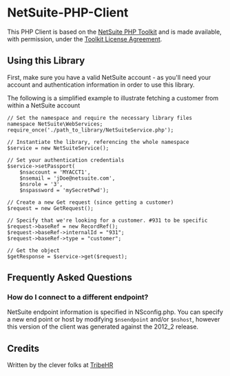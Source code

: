 NetSuite-PHP-Client
===================

This PHP Client is based on the [NetSuite PHP Toolkit](http://www.netsuite.com/portal/developers/resources/suitetalk-sample-applications.shtml) and is made available, with permission, under the [Toolkit License Agreement](https://github.com/TribeHR/NetSuite-PHP-Client/blob/master/LICENSE.md).


Using this Library
---------------------
First, make sure you have a valid NetSuite account - as you'll need your account and authentication information in order to use this library.

The following is a simplified example to illustrate fetching a customer from within a NetSuite account

```
// Set the namespace and require the necessary library files
namespace NetSuite\WebServices;
require_once('./path_to_library/NetSuiteService.php');

// Instantiate the library, referencing the whole namespace
$service = new NetSuiteService();

// Set your authentication credentials
$service->setPassport(
	$nsaccount = 'MYACCT1',
	$nsemail = 'jDoe@netsuite.com',
	$nsrole = '3',
	$nspassword = 'mySecretPwd');

// Create a new Get request (since getting a customer)
$request = new GetRequest();

// Specify that we're looking for a customer. #931 to be specific
$request->baseRef = new RecordRef();
$request->baseRef->internalId = "931";
$request->baseRef->type = "customer";

// Get the object
$getResponse = $service->get($request);
```

Frequently Asked Questions
-----------------------------
### How do I connect to a different endpoint?
NetSuite endpoint information is specified in NSconfig.php. You can specify a new end point or host by modifying `$nsendpoint` and/or `$nshost`, however this version of the client was generated against the 2012_2 release.


Credits
----------
Written by the clever folks at [TribeHR](http://tribehr.com)